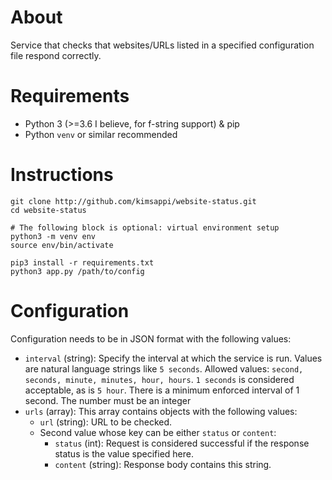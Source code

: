 # About
Service that checks that websites/URLs listed in a specified configuration file respond correctly.

# Requirements
* Python 3 (>=3.6 I believe, for f-string support) & pip
* Python `venv` or similar recommended

# Instructions
```shell
git clone http://github.com/kimsappi/website-status.git
cd website-status

# The following block is optional: virtual environment setup
python3 -m venv env
source env/bin/activate

pip3 install -r requirements.txt
python3 app.py /path/to/config
```

# Configuration
Configuration needs to be in JSON format with the following values:
* `interval` (string): Specify the interval at which the service is run. Values are natural language strings like `5 seconds`. Allowed values: `second, seconds, minute, minutes, hour, hours`. `1 seconds` is considered acceptable, as is `5 hour`. There is a minimum enforced interval of 1 second. The number must be an integer
* `urls` (array): This array contains objects with the following values:
  * `url` (string): URL to be checked.
  * Second value whose key can be either `status` or `content`:
    * `status` (int): Request is considered successful if the response status is the value specified here.
    * `content` (string): Response body contains this string.
